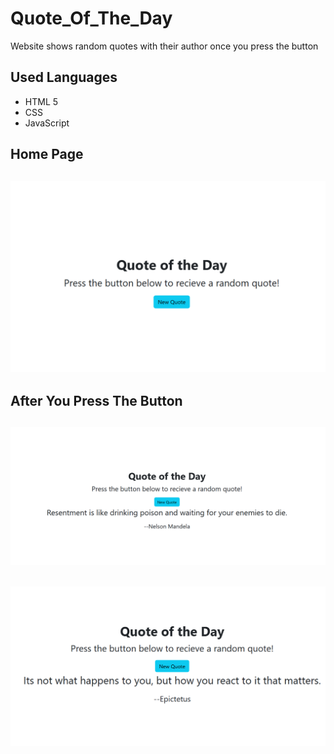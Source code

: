 # Quote_Of_The_Day
Website shows random quotes with their author once you press the button

## **Used Languages**
- HTML 5
- CSS
- JavaScript

## **Home Page**
![](./img/00.png)
--- 
## **After You Press The Button**
![](./img/01.png)
--- 
![](./img/02.png)
--- 